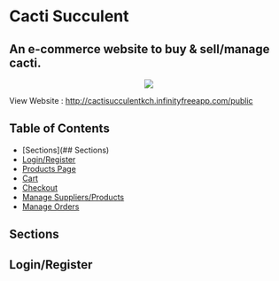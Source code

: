 # Cacti Succulent
## An e-commerce website to buy & sell/manage cacti.

<p align="center">
  <img  src="https://github.com/saads2018/cacti.github.io/assets/71264405/28499831-3d45-4bba-8d13-da4e785dd168">
</p>

View Website : http://cactisucculentkch.infinityfreeapp.com/public 

## Table of Contents

- [Sections](## Sections)
- [Login/Register](Login/Register)
- [Products Page](url)
- [Cart](url)
- [Checkout](url)
- [Manage Suppliers/Products](url)
- [Manage Orders](url)

## Sections






## Login/Register
